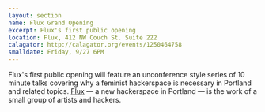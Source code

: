 ```yaml
---
layout: section
name: Flux Grand Opening
excerpt: Flux's first public opening 
location: Flux, 412 NW Couch St. Suite 222
calagator: http://calagator.org/events/1250464758
smalldate: Friday, 9/27 6PM
---	
```


Flux's first public opening will feature an unconference style series of 10 minute talks covering why a feminist hackerspace is necessary in Portland and related topics.
[Flux](http://fluxlab.io/) — a new hackerspace in Portland — is the work of a small group of artists and hackers.
